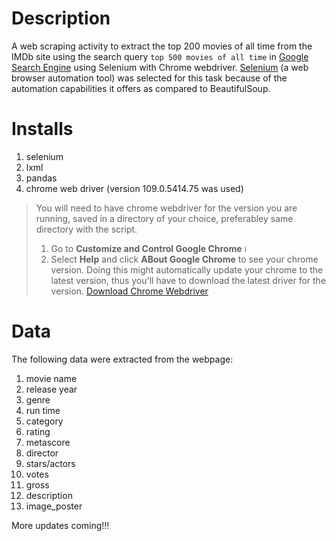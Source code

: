 # Description
A web scraping activity to extract the top 200 movies of all time from the IMDb site using the search query `top 500 movies of all time` in [Google Search Engine](https://www.google.com) using Selenium with Chrome webdriver. [Selenium](https://selenium-python.readthedocs.io/) (a web browser automation tool) was selected for this task because of the automation capabilities it offers as compared to BeautifulSoup.

# Installs
1. selenium
2. lxml
3. pandas
4. chrome web driver (version 109.0.5414.75 was used)

> You will need to have chrome webdriver for the version you are running, saved in a directory of your choice, preferabley same directory with the script.
> 1. Go to **Customize and Control Google Chrome** <img width="12" alt="image" src="https://user-images.githubusercontent.com/94759082/211974344-aa321e75-45db-41d6-831d-1abc61234580.png">
> 2. Select **Help** and click **ABout Google Chrome** to see your chrome version. Doing this might automatically update your chrome to the latest version, thus you'll have to download the latest driver for the version.
> [Download Chrome Webdriver](https://sites.google.com/chromium.org/driver/downloads?authuser=0)

# Data
The following data were extracted from the webpage:
1. movie name
2. release year
3. genre
4. run time
5. category
6. rating
7. metascore
8. director
9. stars/actors
10. votes
11. gross
12. description
13. image_poster

More updates coming!!!
